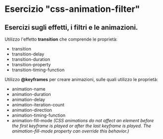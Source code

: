 # Esercizio "css-animation-filter"
Esercizi sugli effetti, i filtri e le animazioni.
---
Utilizzo l'effetto **transition** che comprende le proprietà:
- transition
- transition-delay
- transition-duration
- transition-property
- transition-timing-function

Utilizzo **@keyframes** per creare animazioni, sulle quali utilizzo le proprietà:
- animation-name
- animation-duration
- animation-delay
- animation-iteration-count
- animation-direction
- animation-timing-function
- animation-fill-mode *(CSS animations do not affect an element before the first keyframe is played or after the last keyframe is played. The animation-fill-mode property can override this behavior.)*